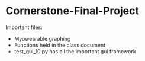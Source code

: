 # Cornerstone-Final-Project

Important files:
- Myowearable graphing
- Functions held in the class document
- test_gui_10.py has all the important gui framework

